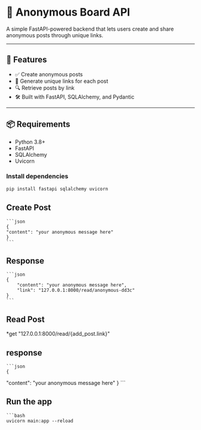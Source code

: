 # 📝 Anonymous Board API

A simple FastAPI-powered backend that lets users create and share anonymous posts through unique links.

---

## 🚀 Features

- ✅ Create anonymous posts
- 🔗 Generate unique links for each post
- 🔍 Retrieve posts by link
- 🛠 Built with FastAPI, SQLAlchemy, and Pydantic

---

## 📦 Requirements

- Python 3.8+
- FastAPI
- SQLAlchemy
- Uvicorn

### Install dependencies

```bash
pip install fastapi sqlalchemy uvicorn

```
## Create Post
    ```json
    {
    "content": "your anonymous message here"
    }
    ```
## Response
    ```json
    {
        "content": "your anonymous message here",
        "link": "127.0.0.1:8000/read/anonymous-dd3c"
    }
    ```
## Read Post

*get "127.0.0.1:8000/read/{add_post.link}"

## response
    ```json
    {
  "content": "your anonymous message here"
    }
    ```
## Run the app

    ```bash 
    uvicorn main:app --reload
